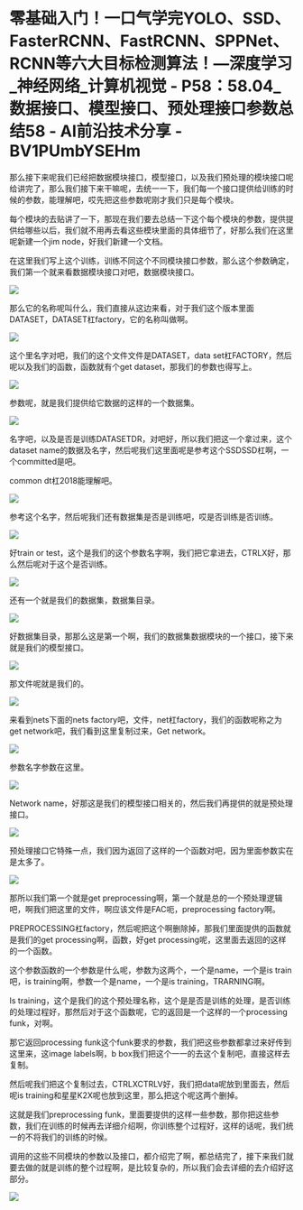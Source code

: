 # 零基础入门！一口气学完YOLO、SSD、FasterRCNN、FastRCNN、SPPNet、RCNN等六大目标检测算法！—深度学习_神经网络_计算机视觉 - P58：58.04_数据接口、模型接口、预处理接口参数总结58 - AI前沿技术分享 - BV1PUmbYSEHm

那么接下来呢我们已经把数据模块接口，模型接口，以及我们预处理的模块接口呢给讲完了，那么我们接下来干嘛呢，去统一一下，我们每一个接口提供给训练的时候的参数，能理解吧，哎先把这些参数呢刚才我们只是每个模块。

每个模块的去贴讲了一下，那现在我们要去总结一下这个每个模块的参数，提供提供给哪些以后，我们就不用再去看这些模块里面的具体细节了，好那么我们在这里呢新建一个jim node，好我们新建一个文档。

在这里我们写上这个训练，训练不同这个不同模块接口参数，那么这个参数确定，我们第一个就来看数据模块接口对吧，数据模块接口。



![](img/b38f6cee7cef7819a6e23fa6b34bfba9_1.png)

那么它的名称呢叫什么，我们直接从这边来看，对于我们这个版本里面DATASET，DATASET杠factory，它的名称叫做啊。



![](img/b38f6cee7cef7819a6e23fa6b34bfba9_3.png)

这个里名字对吧，我们的这个文件文件是DATASET，data set杠FACTORY，然后呢以及我们的函数，函数就有个get dataset，那我们的参数也得写上。



![](img/b38f6cee7cef7819a6e23fa6b34bfba9_5.png)

参数呢，就是我们提供给它数据的这样的一个数据集。

![](img/b38f6cee7cef7819a6e23fa6b34bfba9_7.png)

名字吧，以及是否是训练DATASETDR，对吧好，所以我们把这一个拿过来，这个dataset name的数据及名字，然后呢我们这里面呢是参考这个SSDSSD杠啊，一个committed是吧。

common dt杠2018能理解吧。

![](img/b38f6cee7cef7819a6e23fa6b34bfba9_9.png)

参考这个名字，然后呢我们还有数据集是否是训练吧，哎是否训练是否训练。

![](img/b38f6cee7cef7819a6e23fa6b34bfba9_11.png)

好train or test，这个是我们的这个参数名字啊，我们把它拿进去，CTRLX好，那么然后呢对于这个是否训练。



![](img/b38f6cee7cef7819a6e23fa6b34bfba9_13.png)

还有一个就是我们的数据集，数据集目录。

![](img/b38f6cee7cef7819a6e23fa6b34bfba9_15.png)

好数据集目录，那那么这是第一个啊，我们的数据集数据模块的一个接口，接下来就是我们的模型接口。

![](img/b38f6cee7cef7819a6e23fa6b34bfba9_17.png)

那文件呢就是我们的。

![](img/b38f6cee7cef7819a6e23fa6b34bfba9_19.png)

来看到nets下面的nets factory吧，文件，net杠factory，我们的函数呢称之为get network吧，我们看到这里复制过来，Get network。



![](img/b38f6cee7cef7819a6e23fa6b34bfba9_21.png)

参数名字参数在这里。

![](img/b38f6cee7cef7819a6e23fa6b34bfba9_23.png)

Network name，好那这是我们的模型接口相关的，然后我们再提供的就是预处理接口。

![](img/b38f6cee7cef7819a6e23fa6b34bfba9_25.png)

预处理接口它特殊一点，我们因为返回了这样的一个函数对吧，因为里面参数实在是太多了。

![](img/b38f6cee7cef7819a6e23fa6b34bfba9_27.png)

那所以我们第一个就是get preprocessing啊，第一个就是总的一个预处理逻辑吧，啊我们把这里的文件，啊应该文件是FAC呃，preprocessing factory啊。

PREPROCESSING杠factory，然后呢把这个啊删除掉，那我们里面提供的函数就是我们的get processing啊，函数，好get processing呢，这里面去返回的这样的一个函数。

这个参数函数的一个参数是什么呢，参数为这两个，一个是name，一个是is train吧，is training啊，参数一个是name，一个是is training，TRARNING啊。

Is training，这个是我们的这个预处理名称，这个是是否是训练的处理，是否训练的处理过程好，那然后对于这个函数呢，它的返回是一个这样的一个processing funk，对啊。

那它返回processing funk这个funk要求的参数，我们把这些参数都拿过来好传到这里来，这image labels啊，b box我们把这个一一的去这个复制吧，直接这样去复制。

然后呢我们把这个复制过去，CTRLXCTRLV好，我们把data呢放到里面去，然后呢is training和星星K2X呢也放到这里，那么把这个呢这两个删掉。

这就是我们preprocessing funk，里面要提供的这样一些参数，那你把这些参数，我们在训练的时候再去详细介绍啊，你训练整个过程好，这样的话呢，我们统一的不将我们的训练的时候。

调用的这些不同模块的参数以及接口，都介绍完了啊，都总结完了，接下来我们就要去做的就是训练的整个过程啊，是比较复杂的，所以我们会去详细的去介绍好这部分。



![](img/b38f6cee7cef7819a6e23fa6b34bfba9_29.png)